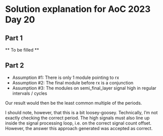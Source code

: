 # Solution explanation for AoC 2023 Day 20

## Part 1

** To be filled **

## Part 2

* Assumption #1: There is only 1 module pointing to rx
* Assumption #2: The final module before rx is a conjunction
* Assumption #3: The modules on semi_final_layer signal high in regular intervals / cycles

Our result would then be the least common multiple of the periods.

I should note, however, that this is a bit loosey-goosey. Technically, I’m not exactly checking the correct period. The high signals must also line up inside the signal processing loop, i.e. on the correct signal count offset. However, the answer this approach generated was accepted as correct.
